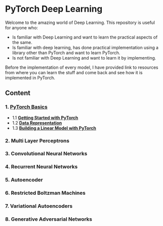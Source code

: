 # PyTorch Deep Learning

Welcome to the amazing world of Deep Learning. This repository is useful for anyone who:

  * Is familiar with Deep Learning and want to learn the practical aspects of the same.
  * Is familiar with deep learning, has done practical implementation using a library other than PyTorch and want to learn PyTorch.
  * Is not familiar with Deep Learning and want to learn it by implementing.

Before the implementation of every model, I have provided link to resources from where you can learn the stuff and come back and see how it is implemented in PyTorch.

## Content

### 1. [PyTorch Basics](https://github.com/HaroonAnsari/PyTorch-Deep-Learning/tree/master/1.%20Pytorch%20Basics)
  * 1.1  [**Getting Started with PyTorch**](https://github.com/HaroonAnsari/PyTorch-Deep-Learning/blob/master/1.%20Pytorch%20Basics/1.%20Getting_Started_with_Pytorch.ipynb)
  * 1.2  [**Data Representation**](https://github.com/HaroonAnsari/PyTorch-Deep-Learning/blob/master/1.%20Pytorch%20Basics/2.%20Data_Representation.ipynb)
  * 1.3  [**Building a Linear Model with PyTorch**](https://github.com/HaroonAnsari/PyTorch-Deep-Learning/blob/master/1.%20Pytorch%20Basics/3.%20Building_a_Linear_Model_with_Pytorch.ipynb)
### 2. Multi Layer Perceptrons
### 3. Convolutional Neural Networks
### 4. Recurrent Neural Networks
### 5. Autoencoder
### 6. Restricted  Boltzman Machines
### 7. Variational Autoencoders
### 8. Generative Adversarial Networks

